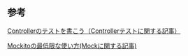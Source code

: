 ## 参考

[Controllerのテストを書こう（Controllerテストに関する記事）](https://qiita.com/ryo2132/items/ec10116238e1e1f333a1)

[Mockitoの最低限な使い方(Mockに関する記事)](https://qiita.com/fumu238/items/64c910bc36b051c6b976)
